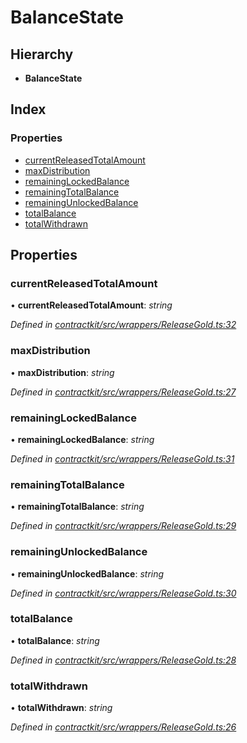 # BalanceState

## Hierarchy

* **BalanceState**

## Index

### Properties

* [currentReleasedTotalAmount]()
* [maxDistribution]()
* [remainingLockedBalance]()
* [remainingTotalBalance]()
* [remainingUnlockedBalance]()
* [totalBalance]()
* [totalWithdrawn]()

## Properties

### currentReleasedTotalAmount

• **currentReleasedTotalAmount**: _string_

_Defined in_ [_contractkit/src/wrappers/ReleaseGold.ts:32_](https://github.com/celo-org/celo-monorepo/blob/master/packages/contractkit/src/wrappers/ReleaseGold.ts#L32)

### maxDistribution

• **maxDistribution**: _string_

_Defined in_ [_contractkit/src/wrappers/ReleaseGold.ts:27_](https://github.com/celo-org/celo-monorepo/blob/master/packages/contractkit/src/wrappers/ReleaseGold.ts#L27)

### remainingLockedBalance

• **remainingLockedBalance**: _string_

_Defined in_ [_contractkit/src/wrappers/ReleaseGold.ts:31_](https://github.com/celo-org/celo-monorepo/blob/master/packages/contractkit/src/wrappers/ReleaseGold.ts#L31)

### remainingTotalBalance

• **remainingTotalBalance**: _string_

_Defined in_ [_contractkit/src/wrappers/ReleaseGold.ts:29_](https://github.com/celo-org/celo-monorepo/blob/master/packages/contractkit/src/wrappers/ReleaseGold.ts#L29)

### remainingUnlockedBalance

• **remainingUnlockedBalance**: _string_

_Defined in_ [_contractkit/src/wrappers/ReleaseGold.ts:30_](https://github.com/celo-org/celo-monorepo/blob/master/packages/contractkit/src/wrappers/ReleaseGold.ts#L30)

### totalBalance

• **totalBalance**: _string_

_Defined in_ [_contractkit/src/wrappers/ReleaseGold.ts:28_](https://github.com/celo-org/celo-monorepo/blob/master/packages/contractkit/src/wrappers/ReleaseGold.ts#L28)

### totalWithdrawn

• **totalWithdrawn**: _string_

_Defined in_ [_contractkit/src/wrappers/ReleaseGold.ts:26_](https://github.com/celo-org/celo-monorepo/blob/master/packages/contractkit/src/wrappers/ReleaseGold.ts#L26)

